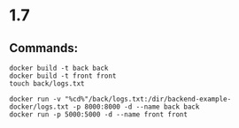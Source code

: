 # 1.7
## Commands:
```shell
docker build -t back back
docker build -t front front
touch back/logs.txt
```
```shell
docker run -v "%cd%"/back/logs.txt:/dir/backend-example-docker/logs.txt -p 8000:8000 -d --name back back
docker run -p 5000:5000 -d --name front front
```